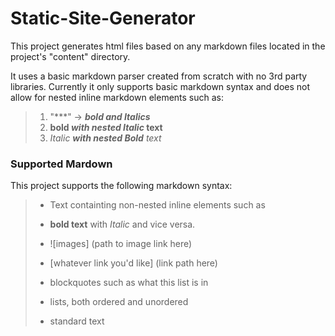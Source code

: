 # Static-Site-Generator

This project generates html files based on any markdown files located in the project's "content" directory.

It uses a basic markdown parser created from scratch with no 3rd party libraries.  Currently it only supports basic markdown syntax and does not allow for nested inline markdown elements such as:

> 1.  "***" -> ***bold and Italics***
> 2. **bold *with nested Italic* text**
> 3. *Italic **with nested Bold** text*

### Supported Mardown

This project supports the following markdown syntax:

> * Text containting non-nested inline elements such as
>
> * **bold text** with *Italic* and vice versa.
>
> * ![images] (path to image link here)
>
> * [whatever link you'd like] (link path here)
>
> * blockquotes such as what this list is in
>
> * lists, both ordered and unordered
> 
> * standard text
